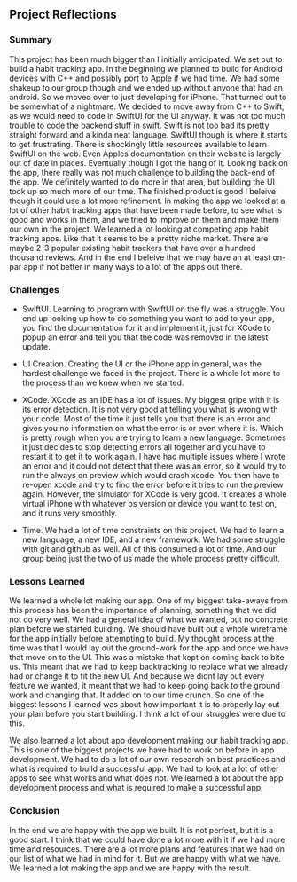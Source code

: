 ## Project Reflections

### Summary
This project has been much bigger than I initially anticipated. We set out to build a habit tracking app. In the beginning we planned to build for Android devices with C++ and possibly port to Apple if we had time. We had some shakeup to our group though and we ended up without anyone that had an android. So we moved over to just developing for iPhone. That turned out to be somewhat of a nightmare. We decided to move away from C++ to Swift, as we would need to code in SwiftUI for the UI anyway. It was not too much trouble to code the backend stuff in swift. Swift is not too bad its pretty straight forward and a kinda neat language. SwiftUI though is where it starts to get frustrating. There is shockingly little resources available to learn SwiftUI on the web. Even Apples documentation on their website is largely out of date in places. Eventually though I got the hang of it. Looking back on the app, there really was not much challenge to building the back-end of the app. We definitely wanted to do more in that area, but building the UI took up so much more of our time. The finished product is good I beleive though it could use a lot more refinement. In making the app we looked at a lot of other habit tracking apps that have been made before, to see what is good and works in them, and we tried to improve on them and make them our own in the project. We learned a lot looking at competing app habit tracking apps. Like that it seems to be a pretty niche market. There are maybe 2-3 popular existing habit trackers that have over a hundred thousand reviews. And in the end I beleive that we may have an at least on-par app if not better in many ways to a lot of the apps out there.

### Challenges
- SwiftUI. Learning to program with SwiftUI on the fly was a struggle. You end up looking up how to do something you want to add to your app, you find the documentation for it and implement it, just for XCode to popup an error and tell you that the code was removed in the latest update.

- UI Creation. Creating the UI or the iPhone app in general, was the hardest challenge we faced in the project. There is a whole lot more to the process than we knew when we started.

- XCode. XCode as an IDE has a lot of issues. My biggest gripe with it is its error detection. It is not very good at telling you what is wrong with your code. Most of the time it just tells you that there is an error and gives you no information on what the error is or even where it is. Which is pretty rough when you are trying to learn a new language. Sometimes it just decides to stop detecting errors all together and you have to restart it to get it to work again. I have had multiple issues where I wrote an error and it could not detect that there was an error, so it would try to run the always on preview which would crash xcode. You then have to re-open xcode and try to find the error before it tries to run the preview again. However, the simulator for XCode is very good. It creates a whole virtual iPhone with whatever os version or device you want to test on, and it runs very smoothly.

- Time. We had a lot of time constraints on this project. We had to learn a new language, a new IDE, and a new framework. We had some struggle with git and github as well. All of this consumed a lot of time. And our group being just the two of us made the whole process pretty difficult.

### Lessons Learned
We learned a whole lot making our app. One of my biggest take-aways from this process has been the importance of planning, something that we did not do very well. We had a general idea of what we wanted, but no concrete plan before we started building. We should have built out a whole wireframe for the app initially before attempting to build. My thought process at the time was that I would lay out the ground-work for the app and once we have that move on to the UI. This was a mistake that kept on coming back to bite us. This meant that we had to keep backtracking to replace what we already had or change it to fit the new UI. And because we didnt lay out every feature we wanted, it meant that we had to keep going back to the ground work and changing that. It added on to our time crunch. So one of the biggest lessons I learned was about how important it is to properly lay out your plan before you start building. I think a lot of our struggles were due to this.

We also learned a lot about app development making our habit tracking app. This is one of the biggest projects we have had to work on before in app development. We had to do a lot of our own research on best practices and what is required to build a successful app. We had to look at a lot of other apps to see what works and what does not. We learned a lot about the app development process and what is required to make a successful app.

### Conclusion
In the end we are happy with the app we built. It is not perfect, but it is a good start. I think that we could have done a lot more with it if we had more time and resources. There are a lot more plans and features that we had on our list of what we had in mind for it. But we are happy with what we have. We learned a lot making the app and we are happy with the result.